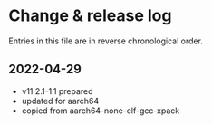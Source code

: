 # Change & release log

Entries in this file are in reverse chronological order.

## 2022-04-29

- v11.2.1-1.1 prepared
- updated for aarch64
- copied from aarch64-none-elf-gcc-xpack
